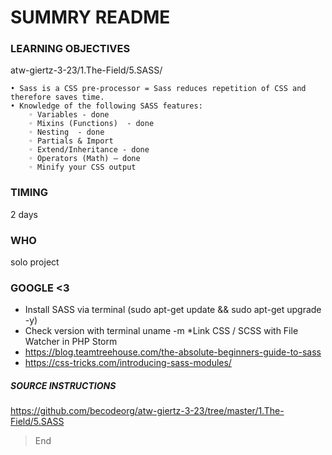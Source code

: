 # SUMMRY README

### LEARNING OBJECTIVES

atw-giertz-3-23/1.The-Field/5.SASS/
 
    • Sass is a CSS pre-processor = Sass reduces repetition of CSS and therefore saves time.
    • Knowledge of the following SASS features: 
        ◦ Variables - done
        ◦ Mixins (Functions)  - done
        ◦ Nesting  - done
        ◦ Partials & Import 
        ◦ Extend/Inheritance - done
        ◦ Operators (Math) – done
        ◦ Minify your CSS output 

### TIMING
2 days

### WHO
solo project


### GOOGLE <3
* Install SASS via terminal (sudo apt-get update && sudo apt-get upgrade -y)
* Check version with terminal uname -m
*Link CSS / SCSS with File Watcher in PHP Storm
* https://blog.teamtreehouse.com/the-absolute-beginners-guide-to-sass
* https://css-tricks.com/introducing-sass-modules/

##### SOURCE INSTRUCTIONS
https://github.com/becodeorg/atw-giertz-3-23/tree/master/1.The-Field/5.SASS

    
> End
